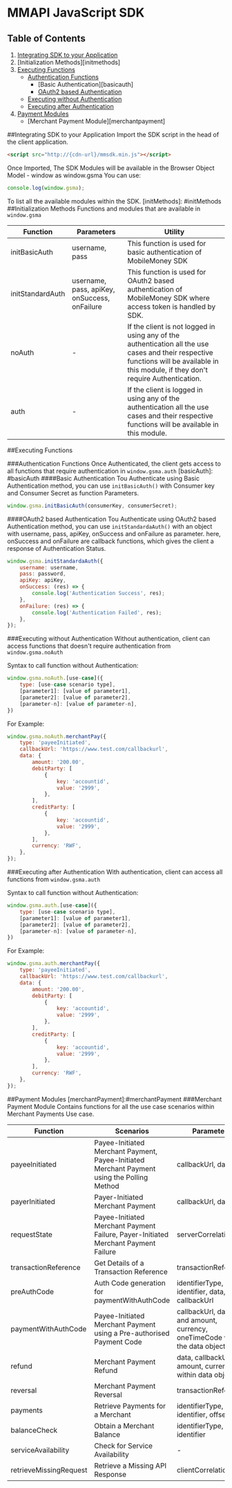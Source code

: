 # MMAPI JavaScript SDK

## Table of Contents

1. [Integrating SDK to your Application][integration]
2. [Initialization Methods][initmethods]
3. [Executing Functions][execution]
    - [Authentication Functions][authmethods]
        - [Basic Authentication][basicauth]
        - [OAuth2 based Authentication][oauth2]
    - [Executing without Authentication][noauth]
    - [Executing after Authentication][auth]
4. [Payment Modules][modules]
    - [Merchant Payment Module][merchantpayment]

[integration]: #integration

##Integrating SDK to your Application
Import the SDK script in the head of the client application.

```html
<script src="http://{cdn-url}/mmsdk.min.js"></script>
```

Once Imported, The SDK Modules will be available in the Browser Object Model - window as window.gsma
You can use:

```javascript
console.log(window.gsma);
```

To list all the available modules within the SDK.
[initMethods]: #initMethods
##Initialization Methods
Functions and modules that are available in `window.gsma`

| Function         | Parameters                                   | Utility                                                                                                                                                                                 |
| ---------------- | -------------------------------------------- | --------------------------------------------------------------------------------------------------------------------------------------------------------------------------------------- |
| initBasicAuth    | username, pass                               | This function is used for basic authentication of MobileMoney SDK                                                                                                                       |
| initStandardAuth | username, pass, apiKey, onSuccess, onFailure | This function is used for OAuth2 based authentication of MobileMoney SDK where access token is handled by SDK.                                                                          |
| noAuth           | -                                            | If the client is not logged in using any of the authentication all the use cases and their respective functions will be available in this module, if they don't require Authentication. |
| auth             | -                                            | If the client is logged in using any of the authentication all the use cases and their respective functions will be available in this module.                                           |

[execution]: #execution

##Executing Functions

[authmethods]: #authMethods

###Authentication Functions
Once Authenticated, the client gets access to all functions that require authentication in `window.gsma.auth`
[basicAuth]: #basicAuth
####Basic Authentication
Tou Authenticate using Basic Authentication method, you can use `initBasicAuth()` with Consumer key and Consumer Secret as function Parameters.

```javascript
window.gsma.initBasicAuth(consumerKey, consumerSecret);
```

[oauth2]: #oauth2

####OAuth2 based Authentication
Tou Authenticate using OAuth2 based Authentication method, you can use `initStandardaAuth()` with an object with username, pass, apiKey, onSuccess and onFailure as parameter. here, onSuccess and onFailure are callback functions, which gives the client a response of Authentication Status.

```javascript
window.gsma.initStandardaAuth({
    username: username,
    pass: password,
    apiKey: apiKey,
    onSuccess: (res) => {
        console.log('Authentication Success', res);
    },
    onFailure: (res) => {
        console.log('Authentication Failed', res);
    },
});
```

[noauth]: #noAuth

###Executing without Authentication
Without authentication, client can access functions that doesn't require authentication from `window.gsma.noAuth`

Syntax to call function without Authentication:

```javascript
window.gsma.noAuth.[use-case]({
	type: [use-case scenario type],
	[parameter1]: [value of parameter1],
	[parameter2]: [value of parameter2],
	[parameter-n]: [value of parameter-n],
})
```

For Example:

```javascript
window.gsma.noAuth.merchantPay({
    type: 'payeeInitiated',
    callbackUrl: 'https://www.test.com/callbackurl',
    data: {
        amount: '200.00',
        debitParty: [
            {
                key: 'accountid',
                value: '2999',
            },
        ],
        creditParty: [
            {
                key: 'accountid',
                value: '2999',
            },
        ],
        currency: 'RWF',
    },
});
```

[auth]: #auth

###Executing after Authentication
With authentication, client can access all functions from `window.gsma.auth`

Syntax to call function without Authentication:

```javascript
window.gsma.auth.[use-case]({
	type: [use-case scenario type],
	[parameter1]: [value of parameter1],
	[parameter2]: [value of parameter2],
	[parameter-n]: [value of parameter-n],
})
```

For Example:

```javascript
window.gsma.auth.merchantPay({
    type: 'payeeInitiated',
    callbackUrl: 'https://www.test.com/callbackurl',
    data: {
        amount: '200.00',
        debitParty: [
            {
                key: 'accountid',
                value: '2999',
            },
        ],
        creditParty: [
            {
                key: 'accountid',
                value: '2999',
            },
        ],
        currency: 'RWF',
    },
});
```

[modules]: #modules

##Payment Modules
[merchantPayment]:#merchantPayment
###Merchant Payment Module
Contains functions for all the use case scenarios within Merchant Payments Use case.

| Function               | Scenarios                                                                                   | Parameters                                                                  |
| ---------------------- | ------------------------------------------------------------------------------------------- | --------------------------------------------------------------------------- |
| payeeInitiated         | Payee-Initiated Merchant Payment, Payee-Initiated Merchant Payment using the Polling Method | callbackUrl, data                                                           |
| payerInitiated         | Payer-Initiated Merchant Payment                                                            | callbackUrl, data                                                           |
| requestState           | Payee-Initiated Merchant Payment Failure, Payer-Initiated Merchant Payment Failure          | serverCorrelationId                                                         |
| transactionReference   | Get Details of a Transaction Reference                                                      | transactionReference                                                        |
| preAuthCode            | Auth Code generation for paymentWithAuthCode                                                | identifierType, identifier, data, callbackUrl                               |
| paymentWithAuthCode    | Payee-Initiated Merchant Payment using a Pre-authorised Payment Code                        | callbackUrl, data, and amount, currency, oneTimeCode within the data object |
| refund                 | Merchant Payment Refund                                                                     | data, callbackUrl and amount, currency within data object                   |
| reversal               | Merchant Payment Reversal                                                                   | transactionReference                                                        |
| payments               | Retrieve Payments for a Merchant                                                            | identifierType, identifier, offset, limit                                   |
| balanceCheck           | Obtain a Merchant Balance                                                                   | identifierType, identifier                                                  |
| serviceAvailability    | Check for Service Availability                                                              | -                                                                           |
| retrieveMissingRequest | Retrieve a Missing API Response                                                             | clientCorrelationId                                                         |
